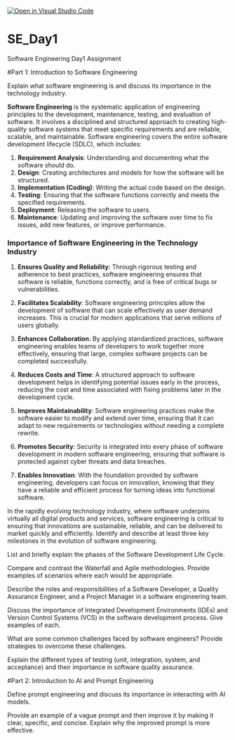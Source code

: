 [![Open in Visual Studio Code](https://classroom.github.com/assets/open-in-vscode-2e0aaae1b6195c2367325f4f02e2d04e9abb55f0b24a779b69b11b9e10269abc.svg)](https://classroom.github.com/online_ide?assignment_repo_id=15567652&assignment_repo_type=AssignmentRepo)
# SE_Day1
Software Engineering Day1 Assignment

#Part 1: Introduction to Software Engineering

Explain what software engineering is and discuss its importance in the technology industry.

**Software Engineering** is the systematic application of engineering principles to the development, maintenance, testing, and evaluation of software. It involves a disciplined and structured approach to creating high-quality software systems that meet specific requirements and are reliable, scalable, and maintainable. Software engineering covers the entire software development lifecycle (SDLC), which includes:

1. **Requirement Analysis**: Understanding and documenting what the software should do.
2. **Design**: Creating architectures and models for how the software will be structured.
3. **Implementation (Coding)**: Writing the actual code based on the design.
4. **Testing**: Ensuring that the software functions correctly and meets the specified requirements.
5. **Deployment**: Releasing the software to users.
6. **Maintenance**: Updating and improving the software over time to fix issues, add new features, or improve performance.

### **Importance of Software Engineering in the Technology Industry**

1. **Ensures Quality and Reliability**: Through rigorous testing and adherence to best practices, software engineering ensures that software is reliable, functions correctly, and is free of critical bugs or vulnerabilities.

2. **Facilitates Scalability**: Software engineering principles allow the development of software that can scale effectively as user demand increases. This is crucial for modern applications that serve millions of users globally.

3. **Enhances Collaboration**: By applying standardized practices, software engineering enables teams of developers to work together more effectively, ensuring that large, complex software projects can be completed successfully.

4. **Reduces Costs and Time**: A structured approach to software development helps in identifying potential issues early in the process, reducing the cost and time associated with fixing problems later in the development cycle.

5. **Improves Maintainability**: Software engineering practices make the software easier to modify and extend over time, ensuring that it can adapt to new requirements or technologies without needing a complete rewrite.

6. **Promotes Security**: Security is integrated into every phase of software development in modern software engineering, ensuring that software is protected against cyber threats and data breaches.

7. **Enables Innovation**: With the foundation provided by software engineering, developers can focus on innovation, knowing that they have a reliable and efficient process for turning ideas into functional software.

In the rapidly evolving technology industry, where software underpins virtually all digital products and services, software engineering is critical to ensuring that innovations are sustainable, reliable, and can be delivered to market quickly and efficiently.
Identify and describe at least three key milestones in the evolution of software engineering.


List and briefly explain the phases of the Software Development Life Cycle.


Compare and contrast the Waterfall and Agile methodologies. Provide examples of scenarios where each would be appropriate.


Describe the roles and responsibilities of a Software Developer, a Quality Assurance Engineer, and a Project Manager in a software engineering team.


Discuss the importance of Integrated Development Environments (IDEs) and Version Control Systems (VCS) in the software development process. Give examples of each.


What are some common challenges faced by software engineers? Provide strategies to overcome these challenges.


Explain the different types of testing (unit, integration, system, and acceptance) and their importance in software quality assurance.


#Part 2: Introduction to AI and Prompt Engineering


Define prompt engineering and discuss its importance in interacting with AI models.


Provide an example of a vague prompt and then improve it by making it clear, specific, and concise. Explain why the improved prompt is more effective.
